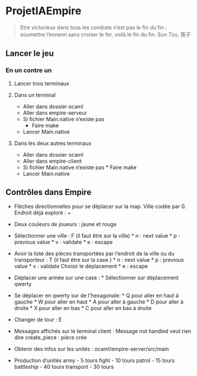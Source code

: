 # ProjetIAEmpire

> Etre victorieux dans tous les combats n’est pas le fin du fin ; soumettre l’ennemi sans croiser le fer, voilà le fin du fin.
Sun Tzu, 孫子

## Lancer le jeu

### En un contre un

1. Lancer trois terminaux
2. Dans un terminal
      *  Aller dans dossier ocaml
      *  Aller dans empire-serveur
      *  Si fichier Main.native n’existe pas
          *  Faire make
      *  Lancer Main.native

3. Dans les deux autres terminaux
      * Aller dans dossier ocaml
      * Aller dans empire-client
      * Si fichier Main.native n’existe pas
       	    * Faire make
      * Lancer Main.native


## Contrôles dans Empire

* Flèches directionnelles pour se déplacer sur la map.
  Ville codée par 0.
  Endroit déjà exploré : +

* Deux couleurs de joueurs : jaune et rouge

* Sélectionner une ville : F  (il faut être sur la ville)
      *  n : next value
      *  p : previous value
      *  v : validate
      *  e : escape

* Avoir la liste des pièces transportées par l’endroit de la ville ou du transporteur : T (il faut être sur la case )
  	   * n : next value
       * p : previous value
       * v : validate
  	  Choisir le déplacement
       * e : escape

* Déplacer une armée sur une case :
      * Sélectionner sur déplacement qwerty

* Se déplacer en qwerty sur de l'hexagonale:
      *	Q pour aller en haut à gauche
      *	W pour aller en haut
      *	A pour aller à gauche
      *	D pour aller à droite
      *	X pour aller en bas
      *	C pour aller en bas à droite

* Changer de tour : E


* Messages affichés sur le terminal client :
    Message not handled veut rien dire
    create_piece : pièce crée

* Obtenir des infos sur les unités :
    ocaml/empire-server/src/main

* Production d’unités
    army - 5 tours
    fight - 10 tours
    patrol - 15 tours
    battleship - 40 tours
    transport - 30 tours
